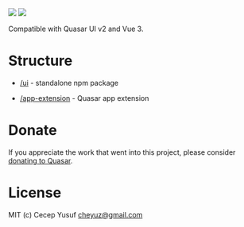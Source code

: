 <img src="https://img.shields.io/npm/v/quasar-ui-sauth.svg?label=quasar-ui-sauth">
<img src="https://img.shields.io/npm/v/quasar-app-extension-sauth.svg?label=quasar-app-extension-sauth">

Compatible with Quasar UI v2 and Vue 3.

# Structure
* [/ui](ui) - standalone npm package

* [/app-extension](app-extension) - Quasar app extension


# Donate
If you appreciate the work that went into this project, please consider [donating to Quasar](https://donate.quasar.dev).

# License
MIT (c) Cecep Yusuf <cheyuz@gmail.com>
